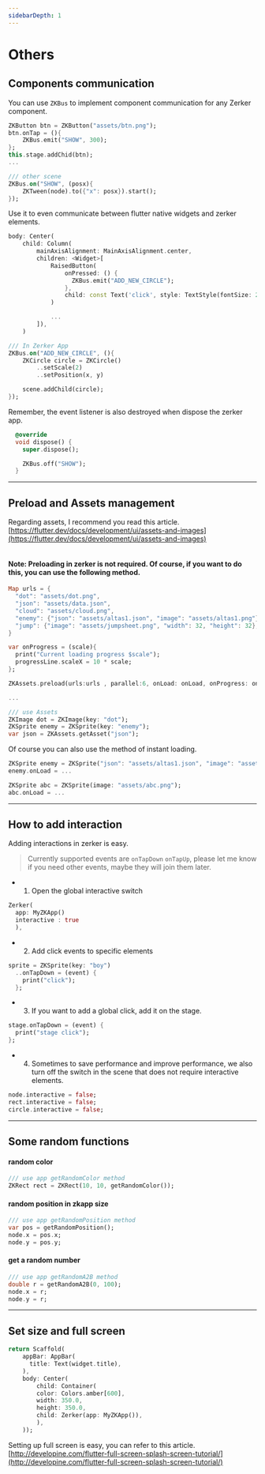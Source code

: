 ```yaml
---
sidebarDepth: 1
---
```


# Others


## Components  communication

You can use `ZKBus` to implement component communication for any Zerker component. 

```dart
ZKButton btn = ZKButton("assets/btn.png");
btn.onTap = (){
	ZKBus.emit("SHOW", 300);
};
this.stage.addChid(btn);
...

/// other scene
ZKBus.on("SHOW", (posx){
	ZKTween(node).to({"x": posx}).start();
});

```

Use it to even communicate between flutter native widgets and zerker elements.

```dart
body: Center(
	child: Column(
 		mainAxisAlignment: MainAxisAlignment.center,
 		children: <Widget>[
 			RaisedButton(
 				onPressed: () {
                  ZKBus.emit("ADD_NEW_CIRCLE");
                },
           		child: const Text('click', style: TextStyle(fontSize: 20)),
            )

            ...
        ]),
	)

/// In Zerker App
ZKBus.on("ADD_NEW_CIRCLE", (){
	ZKCircle circle = ZKCircle()
		..setScale(2)
		..setPosition(x, y)

	scene.addChild(circle);
});

```

Remember, the event listener is also destroyed when dispose the zerker app.
```dart
  @override
  void dispose() {
    super.dispose();

    ZKBus.off("SHOW");
  }
```

---

## Preload and Assets management

Regarding assets, I recommend you read this article.
[https://flutter.dev/docs/development/ui/assets-and-images](https://flutter.dev/docs/development/ui/assets-and-images)

<img :src="$withBase('/images/loading.jpg')" alt="">

#### Note: Preloading in zerker is not required. Of course, if you want to do this, you can use the following method.


```dart
Map urls = {
  "dot": "assets/dot.png",
  "json": "assets/data.json",
  "cloud": "assets/cloud.png",
  "enemy": {"json": "assets/altas1.json", "image": "assets/altas1.png"},
  "jump": {"image": "assets/jumpsheet.png", "width": 32, "height": 32},
}

var onProgress = (scale){
  print("Current loading progress $scale");
  progressLine.scaleX = 10 * scale;
};

ZKAssets.preload(urls:urls , parallel:6, onLoad: onLoad, onProgress: onProgress);

...

/// use Assets
ZKImage dot = ZKImage(key: "dot");
ZKSprite enemy = ZKSprite(key: "enemy");
var json = ZKAssets.getAsset("json");
```

Of course you can also use the method of instant loading.

```dart
ZKSprite enemy = ZKSprite("json": "assets/altas1.json", "image": "assets/altas1.png");
enemy.onLoad = ...

ZKSprite abc = ZKSprite(image: "assets/abc.png");
abc.onLoad = ...
```

---

## How to add interaction

Adding interactions in zerker is easy. 

> Currently supported events are `onTapDown` `onTapUp`, please let me know if you need other events, maybe they will join them later.

* 1. Open the global interactive switch

```dart
Zerker(
  app: MyZKApp()
  interactive : true
  ),
```

* 2. Add click events to specific elements
```dart
sprite = ZKSprite(key: "boy")
  ..onTapDown = (event) {
    print("click");
  };
```

* 3. If you want to add a global click, add it on the stage.
```dart
stage.onTapDown = (event) {
  print("stage click");
};
```

* 4. Sometimes to save performance and improve performance, we also turn off the switch in the scene that does not require interactive elements.

```dart
node.interactive = false;
rect.interactive = false;
circle.interactive = false;
```

---

## Some random functions

#### random color

```dart
/// use app getRandomColor method
ZKRect rect = ZKRect(10, 10, getRandomColor());
```

#### random position in zkapp size

```dart
/// use app getRandomPosition method
var pos = getRandomPosition();
node.x = pos.x;
node.y = pos.y;
```

#### get a random number

```dart
/// use app getRandomA2B method
double r = getRandomA2B(0, 100);
node.x = r;
node.y = r;
```

---

## Set size and full screen


```dart
return Scaffold(
    appBar: AppBar(
      title: Text(widget.title),
    ),
    body: Center(
      	child: Container(
    	color: Colors.amber[600],
        width: 350.0,
        height: 350.0,
        child: Zerker(app: MyZKApp()),
    	),
    ));
```
  
Setting up full screen is easy, you can refer to this article.
[http://developine.com/flutter-full-screen-splash-screen-tutorial/](http://developine.com/flutter-full-screen-splash-screen-tutorial/)


